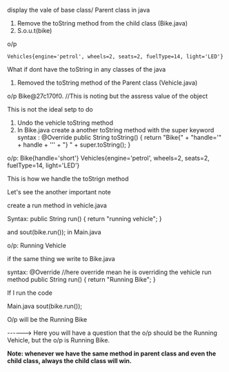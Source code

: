 display the vale of base class/ Parent class in java
1. Remove the toString method from the child class (Bike.java)
2. S.o.u.t(bike)

o/p 

	Vehicles{engine='petrol', wheels=2, seats=2, fuelType=14, light='LED'}

What if dont have the toString in any classes of the java

1. Removed the toString method of the Parent class (Vehicle.java)

o/p
	Bike@27c170f0.
	//This is noting but the assress value of the object


This is not the ideal setp to do


1. Undo the vehicle toString method
2. In Bike.java create a another toString method with the super keyword
	syntax :
			@Override
			public String toString() {
			   return "Bike{" +
			 	"handle='" + handle + '\'' +
				"} " + super.toString();
			}

o/p:
	Bike{handle='short'} Vehicles{engine='petrol', wheels=2, seats=2, fuelType=14, light='LED'}

This is how we handle the toStrign method


Let's see the another important note

create a run method in vehicle.java

Syntax:
	public String run() {
return "running  vehicle";
}

and sout(bike.run());    in Main.java

o/p:
	Running Vehicle


if the same thing we write to Bike.java 

syntax:
	@Override	//here override mean he is overriding the vehicle run method
	public String run() {
	return "Running Bike";
	}

If I run the code 

Main.java
		sout(bike.run());

O/p will be the 
		Running Bike

------> Here you will have a question that the o/p should be the Running Vehicle, but the o/p is
Running Bike.


**Note: whenever we have the same method in parent class and even the child class, always
the child class will win.**
